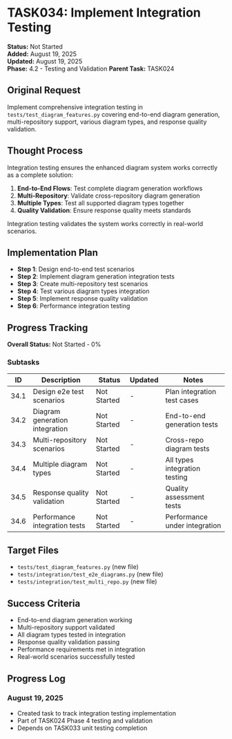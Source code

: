 # TASK034: Implement Integration Testing

**Status:** Not Started  
**Added:** August 19, 2025  
**Updated:** August 19, 2025  
**Phase:** 4.2 - Testing and Validation
**Parent Task:** TASK024

## Original Request
Implement comprehensive integration testing in `tests/test_diagram_features.py` covering end-to-end diagram generation, multi-repository support, various diagram types, and response quality validation.

## Thought Process
Integration testing ensures the enhanced diagram system works correctly as a complete solution:

1. **End-to-End Flows**: Test complete diagram generation workflows
2. **Multi-Repository**: Validate cross-repository diagram generation
3. **Multiple Types**: Test all supported diagram types together
4. **Quality Validation**: Ensure response quality meets standards

Integration testing validates the system works correctly in real-world scenarios.

## Implementation Plan
- **Step 1**: Design end-to-end test scenarios
- **Step 2**: Implement diagram generation integration tests
- **Step 3**: Create multi-repository test scenarios
- **Step 4**: Test various diagram types integration
- **Step 5**: Implement response quality validation
- **Step 6**: Performance integration testing

## Progress Tracking

**Overall Status:** Not Started - 0%

### Subtasks
| ID | Description | Status | Updated | Notes |
|----|-------------|--------|---------|-------|
| 34.1 | Design e2e test scenarios | Not Started | - | Plan integration test cases |
| 34.2 | Diagram generation integration | Not Started | - | End-to-end generation tests |
| 34.3 | Multi-repository scenarios | Not Started | - | Cross-repo diagram tests |
| 34.4 | Multiple diagram types | Not Started | - | All types integration testing |
| 34.5 | Response quality validation | Not Started | - | Quality assessment tests |
| 34.6 | Performance integration tests | Not Started | - | Performance under integration |

## Target Files
- `tests/test_diagram_features.py` (new file)
- `tests/integration/test_e2e_diagrams.py` (new file)
- `tests/integration/test_multi_repo.py` (new file)

## Success Criteria
- End-to-end diagram generation working
- Multi-repository support validated
- All diagram types tested in integration
- Response quality validation passing
- Performance requirements met in integration
- Real-world scenarios successfully tested

## Progress Log
### August 19, 2025
- Created task to track integration testing implementation
- Part of TASK024 Phase 4 testing and validation
- Depends on TASK033 unit testing completion
